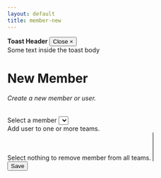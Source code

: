 ```yaml
---
layout: default
title: member-new
---
```

<head>
<!-- Required for multi-select drop down -->
<link rel="stylesheet" href="https://cdn.jsdelivr.net/npm/bootstrap-select@1.13.14/dist/css/bootstrap-select.min.css">

<!-- <a href="/sb-admin-jekyll/docs/services/events/" role="button" class="btn btn-success btn-large">< Back to Events</a> -->
<script src="/functions/airtable-add-members.js"></script>
</head>

<div class="toast" data-autohide="false">
  <div class="toast-header">
    <strong class="mr-auto text-primary">Toast Header</strong>
    <button type="button" class="ml-2 mb-1 close" data-dismiss="toast">Close &times;</button>
  </div>
  <div class="toast-body">
    Some text inside the toast body
  </div>
</div>


<h1>New Member</h1>

<div>
    <form id="makeNewMember">
        <div class="card shadow mb-4">
            <div class="card-header py-3">
                <h6 class="m-0 font-weight-bold text-primary">Create a new member or user.</h6>
            </div>
            <div class="card-body">
                <!-- <div class="form-group">
                    <label for="alias">Select an alias / username</label>
                    <input class="form-control" type="text" id="alias" name="alias" required
                    minlength="3" maxlength="50" size="40">
                </div> -->
            <!--
                <div class="form-group">
                    <label for="first_name">Enter real first name only</label>
                    <input class="form-control" type="text" id="first_name" name="first_name" required
                    minlength="4" maxlength="50" size="40">
                </div>
                  <div class="form-group">
                    <label for="email">Enter working email</label>
                    <input class="form-control" type="email" id="email" name="email" required
                    minlength="4" maxlength="120" size="40">
                </div> -->
                <div class="form-group">   
                    <label for="author">Select a member</label>            
                    <select name="author[]" id="author" class="selectpicker w-100">
                    </select>
                 </div>
                 <div class="form-group">   
                  <label for="team">Add user to one or more teams. <br>Select nothing to remove member from all teams.</label>            
                    <select name="team[]" id="team" class="selectpicker w-100" multiple>
                    </select>
                 </div>
            </div>
            <div>
                <button class="btn btn-primary btn-block" type="submit" id="submitForm">Save</button>
            </div>
        </div>
    </form>
</div>




<script>
    //As now using Google firstore for auth, this simply links Airtable user to a team in airtable.

    $('form').on('submit', function (event) {
        event.preventDefault()
        memberNew();
    });

    // async function memberNew(){
    //     // var firstName = $('#first_name').val(); //document.getElementById("first_name").value;
    //     // var email = $('#email').val();
    //     let userId = $('#author').val();
    //     let team  = $('#team').val();

    //     console.log("ALIAS /USER ID: ", userId);
    //     console.log("TEAM: ", team);

    //     //console.log("ID OF USER AND TEAM: ", alias_id);
    //     //const items = await memberNewData(alias, firstName, email, team);
        
    //     let data = {
    //         fields: 
    //         {
    //             // first_name: firstName, 
    //             // email: email,
    //             userId: userId,
    //             Team: team
    //         }
    //     }

    //     //let data = "Hi there";
    //     console.log("DATA OUT PRE: ", data);

    //     //FAILED. TO HARD AS FUNCTIONS DEBUG IS DOWN ON NETLIFY.
    //     // axios.post('https://myeventus.netlify.app/.netlify/functions/airtable-add-members', data)
    //     // .then(res => {
    //     //     let data = res.data;
    //     //     console.log("RESPONSE FROM LAMBDA: ", data);
    //     // })
    //     // .catch(err => {
    //     //     console.log("err", err);
    //     // })

    //     const axiosAirTableConfig = {
    //         headers: {
    //             'Authorization': 'Bearer keysXtWsXZz4g68dA', //Airtable
    //             'Content-Type': 'application/json'
    //         }
    //     };

    //     const iduser = data.fields.userId;
    //     delete data.fields.userId;
    //     console.log("DATA OUT POST: ", data);

    //     axios.patch(`https://api.airtable.com/v0/appNBMp3C4tRCcJFy/Who/${iduser}`, data, axiosAirTableConfig)
    //     .then(res => {
    //         let data = res.data;
    //         console.log("RESPONSE FROM LAMBDA: ", data);
    //         $('.toast').toast('show');
    //     })
    //     .catch(err => {
    //         console.log("err", err);
    //     })


    //     //Clear fields in form.
    //     // $('#first_name').val("");
    //     // $('#email').val("");
    //     $('#alias').val("");
    //     $('#team').val("");
    //     //$(".selectpicker").selectpicker("refresh");
    //  }

    //VERSION 2 - TO BYPASS NETLIFY.
    async function memberNew(){
        const userId = $('#author').val();
        const team  = $('#team').val();

        let data = {
            fields: 
            {
                userId: userId,
                Team: team
            }
        }
        const resp = memberRelateData(data)
        console.log("RESP MEMBER RELATE AXIOS: ", resp);

        $('#author').val("");
        $('#team').val("");
    }


    async function getMembersList(){
        let ddAuthor = $('#author');
        ddAuthor.empty();
        ddAuthor.prop('selectedIndex', 0);

        //const data = await membersList();
        //async function getMembersViaFunctions(){
            axios.get('https://myeventus.netlify.app/.netlify/functions/airtable-list-members')
            .then(res => {
                let data = res.data;
                console.log("MEMBERS: ", data);
                data.map(function(data2){
                    let id = data2.id;
                    let title = data2.fields.Alias
                    ddAuthor.append($('<option></option>').attr('value', id).text(title));
                    $(".selectpicker").selectpicker("refresh");
                });
            })
            .catch(err => {
                console.log("err", err);
            })
        //};

        // data.map(function(data2){
        //     let id = data2.id;
        //     let title = data2.fields.Alias
        //     ddAuthor.append($('<option></option>').attr('value', id).text(title));
        //     $(".selectpicker").selectpicker("refresh");
        // });
    }


    async function getTeamsList(){
        let ddTeam = $('#team');
        ddTeam.empty();
        ddTeam.prop('selectedIndex', 0);

        //const data = await teamsList();

        ////async function getTeamsViaFunctions(){
            axios.get('https://myeventus.netlify.app/.netlify/functions/airtable-list-teams')
            .then(res => {
                let data = res.data;
                console.log("TEAMS: ", data);
                data.map(function(data2){
                    let id = data2.id;
                    let title = data2.fields.Title
                    ddTeam.append($('<option></option>').attr('value', id).text(title));
                    $(".selectpicker").selectpicker("refresh");
                });
            })
            .catch(err => {
                console.log("err", err);
            })
        ////};

        //---------WITHOUT NETLIFY-------------
        // const restHeader = {
        //     //'Authorization':'Bearer keysXtWsXZz4g68dA',
        //     'Content-Type':'application/json'
        // }

        // $.ajax({
        //     url: 'https://myeventus.netlify.app/.netlify/functions/airtable-list-teams',
        //     headers: restHeader
        //     })
        //     .then(res => { 
        //         let data = res.data;
                
        //         data.map(function(data2){
        //             let id = data2.id;
        //             let title = data2.fields.Title;
        //             ddTeam.append($('<option></option>').attr('value', id).text(title));
        //             $(".selectpicker").selectpicker("refresh");
        //         })
        //     })
        //     .catch(err => {
        //         console.log("ERROR: ", err);
        //     })
        //----------------------------------------

        // data.map(function(data2){
        //     let id = data2.id;
        //     let title = data2.fields.Title
        //     ddTeam.append($('<option></option>').attr('value', id).text(title));
        //     $(".selectpicker").selectpicker("refresh");
        // });
    }


$(document).ready(function() {
   
    getMembersList();
    getTeamsList();

        // function getTeam(){
        //     $.ajax({
        //         url: 'https://api.airtable.com/v0/appNBMp3C4tRCcJFy/Team',
        //         headers: restHeader,
        //         })
        //         .then(function(fromAPI){ 
        //             let data = fromAPI.records;
        //             console.log("Teams: ", data);
        //             data.map(function(data2){
        //                 let id = data2.id;
        //                 let title = data2.fields.Title
        //             ddTeam.append($('<option></option>').attr('value', id).text(title));
        //             $(".selectpicker").selectpicker("refresh");
        //         }); // let data = {
        //     // first_name: firstName, 
        //     // email: email,
        //     alias: alias,
        //     team: team
        // }
});
</script>


<!-- Required for multi-select drop down -->
<script src="https://cdn.jsdelivr.net/npm/bootstrap-select@1.13.14/dist/js/bootstrap-select.min.js"></script>
